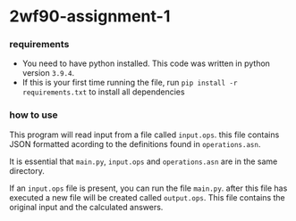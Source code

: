 # 2wf90-assignment-1

### requirements

-   You need to have python installed. This code was written in python version `3.9.4`.
-   If this is your first time running the file, run `pip install -r requirements.txt` to install all dependencies

### how to use

This program will read input from a file called `input.ops`. this file contains JSON formatted acording to the definitions found in `operations.asn`.

It is essential that `main.py`, `input.ops` and `operations.asn` are in the same directory.

If an `input.ops` file is present, you can run the file `main.py`. after this file has executed a new file will be created called `output.ops`. This file contains the original input and the calculated answers.
